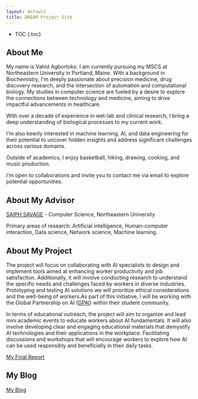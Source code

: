 ```yaml
---
layout: default
title: DREAM Project Site
---
```


* TOC
{:toc}

## About Me

My name is Vahid Agbortoko. I am currently pursuing my MSCS at Northeastern University in Portland, Maine. With a background in Biochemistry, I'm deeply passionate about precision medicine, drug discovery research, and the intersection of automation and computational biology. My studies in computer science are fueled by a desire to explore the connections between technology and medicine, aiming to drive impactful advancements in healthcare.

With over a decade of experience in wet-lab and clinical research, I bring a deep understanding of biological processes to my current work.

I'm also keenly interested in machine learning, AI, and data engineering for their potential to uncover hidden insights and address significant challenges across various domains.

Outside of academics, I enjoy basketball, hiking, drawing, cooking, and music production.

I'm open to collaborations and invite you to contact me via email to explore potential opportunities.

## About My Advisor

[SAIPH SAVAGE](https://www.khoury.northeastern.edu/people/saiph-savage/) - Computer Science, Northeastern University

Primary areas of research: Artificial intelligence, Human-computer interaction, Data science, Network science, Machine learning.

## About My Project

The project will focus on collaborating with AI specialists to design and implement tools aimed at enhancing worker productivity and job satisfaction. Additionally, it will involve conducting research to understand the specific needs and challenges faced by workers in diverse industries. Prototyping and testing AI solutions we will prioritize ethical considerations and the well-being of workers.As part of this initiative, I will be working with the Global Partnership on AI ([GPAI](https://gpai.ai/)) within their student community.

In terms of educational outreach, the project will aim to organize and lead mini academic events to educate workers about AI fundamentals. It will also involve developing clear and engaging educational materials that demystify AI technologies and their applications in the workplace. Facilitating discussions and workshops that will encourage workers to explore how AI can be used responsibly and beneficially in their daily tasks.

[My Final Report](files/finalreport.pdf)

## My Blog

[My Blog](blog.html)
